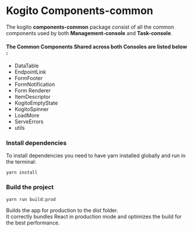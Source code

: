 # Kogito Components-common

The kogito **components-common** package consist of all the common components used by both **Management-console** and **Task-console**.

#### The Common Components Shared across both Consoles are listed below :

 * DataTable
 * EndpointLink
 * FormFooter
 * FormNotification
 * Form Renderer
 * ItemDescriptor
 * KogitoEmptyState
 * KogitoSpinner
 * LoadMore
 * ServeErrors
 * utils


### Install dependencies

To install dependencies you need to have yarn installed globally and run in the terminal:
```
yarn install
```

### Build the project
```
yarn run build:prod
```
Builds the app for production to the dist folder.<br />
It correctly bundles React in production mode and optimizes the build for the best performance.